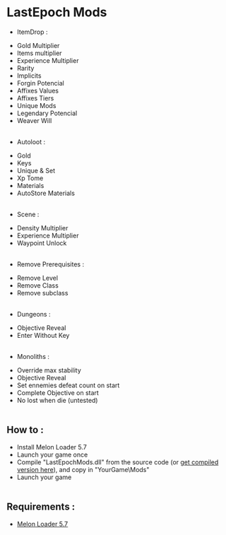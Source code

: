 # LastEpoch Mods
+ ItemDrop :
- Gold Multiplier
- Items multiplier
- Experience Multiplier
- Rarity
- Implicits
- Forgin Potencial
- Affixes Values
- Affixes Tiers
- Unique Mods
- Legendary Potencial
- Weaver Will
<br/><br/>
+ Autoloot :
- Gold
- Keys
- Unique & Set
- Xp Tome
- Materials
- AutoStore Materials
<br/><br/>
+ Scene :
- Density Multiplier
- Experience Multiplier
- Waypoint Unlock
<br/><br/>
+ Remove Prerequisites :
- Remove Level
- Remove Class
- Remove subclass
<br/><br/>
+ Dungeons :
- Objective Reveal
- Enter Without Key
<br/><br/>
+ Monoliths :
- Override max stability
- Objective Reveal
- Set ennemies defeat count on start
- Complete Objective on start
- No lost when die (untested)
<br/><br/>
## How to : 
+ Install Melon Loader 5.7
+ Launch your game once
+ Compile "LastEpochMods.dll" from the source code (or [get compiled version here](https://www.nexusmods.com/lastepoch/mods/4/?tab=files&jump_to_comment=135082019)), and copy in "YourGame\Mods\"
+ Launch your game
<br/><br/>
## Requirements :
+ [Melon Loader 5.7](https://github.com/LavaGang/MelonLoader)
